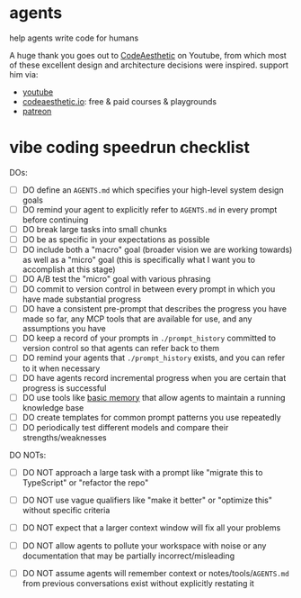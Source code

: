# agents

help agents write code for humans

A huge thank you goes out to [CodeAesthetic](https://www.youtube.com/@CodeAesthetic) on Youtube, from which most of these excellent design and architecture decisions were inspired. support him via:

- [youtube](https://www.youtube.com/@CodeAesthetic)
- [codeaesthetic.io](https://codeaesthetic.io): free & paid courses & playgrounds
- [patreon](https://www.patreon.com/codeaesthetic)

# vibe coding speedrun checklist

DOs:
- [ ] DO define an `AGENTS.md` which specifies your high-level system design goals
- [ ] DO remind your agent to explicitly refer to `AGENTS.md` in every prompt before continuing
- [ ] DO break large tasks into small chunks
- [ ] DO be as specific in your expectations as possible
- [ ] DO include both a "macro" goal (broader vision we are working towards) as well as a "micro" goal (this is specifically what I want you to accomplish at this stage)
- [ ] DO A/B test the "micro" goal with various phrasing
- [ ] DO commit to version control in between every prompt in which you have made substantial progress
- [ ] DO have a consistent pre-prompt that describes the progress you have made so far, any MCP tools that are available for use, and any assumptions you have
- [ ] DO keep a record of your prompts in `./prompt_history` committed to version control so that agents can refer back to them
- [ ] DO remind your agents that `./prompt_history` exists, and you can refer to it when necessary
- [ ] DO have agents record incremental progress when you are certain that progress is successful
- [ ] DO use tools like [basic memory](https://github.com/basicmachines-co/basic-memory?tab=readme-ov-file) that allow agents to maintain a running knowledge base
- [ ] DO create templates for common prompt patterns you use repeatedly
- [ ] DO periodically test different models and compare their strengths/weaknesses

DO NOTs:
- [ ] DO NOT approach a large task with a prompt like "migrate this to TypeScript" or "refactor the repo"
- [ ] DO NOT use vague qualifiers like "make it better" or "optimize this" without specific criteria
- [ ] DO NOT expect that a larger context window will fix all your problems
- [ ] DO NOT allow agents to pollute your workspace with noise or any documentation that may be partially incorrect/misleading
- [ ] DO NOT assume agents will remember context or notes/tools/`AGENTS.md` from previous conversations exist without explicitly restating it
 
